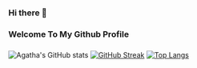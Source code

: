### Hi there 👋
### Welcome To My Github Profile
###

![Agatha's GitHub stats](https://github-readme-stats.vercel.app/api?username=agathasenpai&show_icons=true&theme=radical)
[![GitHub Streak](https://github-readme-streak-stats.herokuapp.com?user=agathasenpai&theme=dark&hide_border=true)](https://git.io/streak-stats)
[![Top Langs](https://github-readme-stats.vercel.app/api/top-langs/?username=agathasenpai&layout=compact&theme=cobalt)](https://github.com/anuraghazra/github-readme-stats)

 



